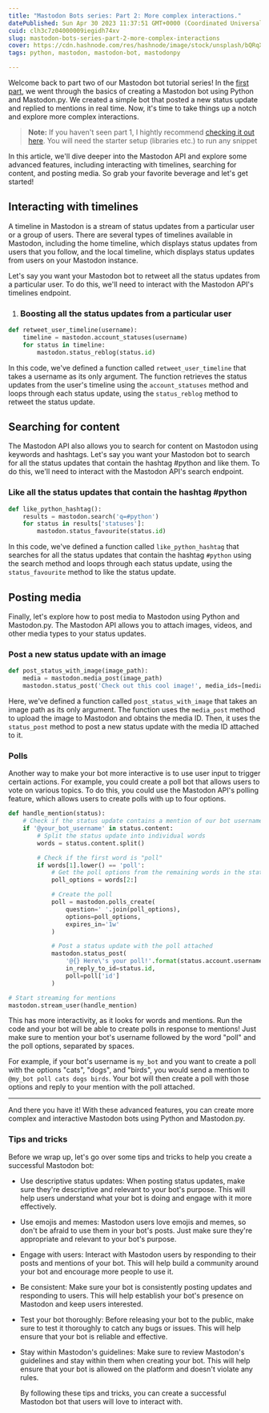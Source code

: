 ```yaml
---
title: "Mastodon Bots series: Part 2: More complex interactions."
datePublished: Sun Apr 30 2023 11:37:51 GMT+0000 (Coordinated Universal Time)
cuid: clh3c7z04000009iegidh74xv
slug: mastodon-bots-series-part-2-more-complex-interactions
cover: https://cdn.hashnode.com/res/hashnode/image/stock/unsplash/bQRqXz7mZe4/upload/78e9b9cf33208012c771cdcb2e1f0213.jpeg
tags: python, mastodon, mastodon-bot, mastodonpy

---
```


Welcome back to part two of our Mastodon bot tutorial series! In the [first part](https://blog.tiagorangel.com/creating-a-mastodon-bot-with-python), we went through the basics of creating a Mastodon bot using Python and Mastodon.py. We created a simple bot that posted a new status update and replied to mentions in real time. Now, it's time to take things up a notch and explore more complex interactions.

> **Note:** If you haven't seen part 1, I hightly recommend [checking it out here](https://blog.tiagorangel.com/creating-a-mastodon-bot-with-python). You will need the starter setup (libraries etc.) to run any snippet

In this article, we'll dive deeper into the Mastodon API and explore some advanced features, including interacting with timelines, searching for content, and posting media. So grab your favorite beverage and let's get started!

## Interacting with timelines

A timeline in Mastodon is a stream of status updates from a particular user or a group of users. There are several types of timelines available in Mastodon, including the home timeline, which displays status updates from users that you follow, and the local timeline, which displays status updates from users on your Mastodon instance.

Let's say you want your Mastodon bot to retweet all the status updates from a particular user. To do this, we'll need to interact with the Mastodon API's timelines endpoint.

1. ### Boosting all the status updates from a particular user
    

```python
def retweet_user_timeline(username):
    timeline = mastodon.account_statuses(username)
    for status in timeline:
        mastodon.status_reblog(status.id)
```

In this code, we've defined a function called `retweet_user_timeline` that takes a username as its only argument. The function retrieves the status updates from the user's timeline using the `account_statuses` method and loops through each status update, using the `status_reblog` method to retweet the status update.

## Searching for content

The Mastodon API also allows you to search for content on Mastodon using keywords and hashtags. Let's say you want your Mastodon bot to search for all the status updates that contain the hashtag #python and like them. To do this, we'll need to interact with the Mastodon API's search endpoint.

### Like all the status updates that contain the hashtag #python

```python
def like_python_hashtag():
    results = mastodon.search('q=#python')
    for status in results['statuses']:
        mastodon.status_favourite(status.id)
```

In this code, we've defined a function called `like_python_hashtag` that searches for all the status updates that contain the hashtag `#python` using the search method and loops through each status update, using the `status_favourite` method to like the status update.

## Posting media

Finally, let's explore how to post media to Mastodon using Python and Mastodon.py. The Mastodon API allows you to attach images, videos, and other media types to your status updates.

### Post a new status update with an image

```python
def post_status_with_image(image_path):
    media = mastodon.media_post(image_path)
    mastodon.status_post('Check out this cool image!', media_ids=[media['id']])
```

Here, we've defined a function called `post_status_with_image` that takes an image path as its only argument. The function uses the `media_post` method to upload the image to Mastodon and obtains the media ID. Then, it uses the `status_post` method to post a new status update with the media ID attached to it.

### Polls

Another way to make your bot more interactive is to use user input to trigger certain actions. For example, you could create a poll bot that allows users to vote on various topics. To do this, you could use the Mastodon API's polling feature, which allows users to create polls with up to four options.

```python
def handle_mention(status):
    # Check if the status update contains a mention of our bot username
    if '@your_bot_username' in status.content:
        # Split the status update into individual words
        words = status.content.split()

        # Check if the first word is "poll"
        if words[1].lower() == 'poll':
            # Get the poll options from the remaining words in the status update
            poll_options = words[2:]

            # Create the poll
            poll = mastodon.polls_create(
                question=' '.join(poll_options),
                options=poll_options,
                expires_in='1w'
            )

            # Post a status update with the poll attached
            mastodon.status_post(
                '@{} Here\'s your poll!'.format(status.account.username),
                in_reply_to_id=status.id,
                poll=poll['id']
            )

# Start streaming for mentions
mastodon.stream_user(handle_mention)
```

This has more interactivity, as it looks for words and mentions. Run the code and your bot will be able to create polls in response to mentions! Just make sure to mention your bot's username followed by the word "poll" and the poll options, separated by spaces.

For example, if your bot's username is `my_bot` and you want to create a poll with the options "cats", "dogs", and "birds", you would send a mention to `@my_bot poll cats dogs birds`. Your bot will then create a poll with those options and reply to your mention with the poll attached.

---

And there you have it! With these advanced features, you can create more complex and interactive Mastodon bots using Python and Mastodon.py.

### Tips and tricks

Before we wrap up, let's go over some tips and tricks to help you create a successful Mastodon bot:

* Use descriptive status updates: When posting status updates, make sure they're descriptive and relevant to your bot's purpose. This will help users understand what your bot is doing and engage with it more effectively.
    
* Use emojis and memes: Mastodon users love emojis and memes, so don't be afraid to use them in your bot's posts. Just make sure they're appropriate and relevant to your bot's purpose.
    
* Engage with users: Interact with Mastodon users by responding to their posts and mentions of your bot. This will help build a community around your bot and encourage more people to use it.
    
* Be consistent: Make sure your bot is consistently posting updates and responding to users. This will help establish your bot's presence on Mastodon and keep users interested.
    
* Test your bot thoroughly: Before releasing your bot to the public, make sure to test it thoroughly to catch any bugs or issues. This will help ensure that your bot is reliable and effective.
    
* Stay within Mastodon's guidelines: Make sure to review Mastodon's guidelines and stay within them when creating your bot. This will help ensure that your bot is allowed on the platform and doesn't violate any rules.
    
    By following these tips and tricks, you can create a successful Mastodon bot that users will love to interact with.